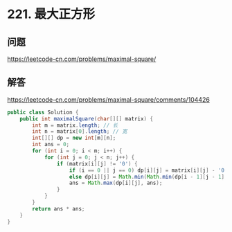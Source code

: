 # 221. 最大正方形

## 问题

https://leetcode-cn.com/problems/maximal-square/
 
## 解答

https://leetcode-cn.com/problems/maximal-square/comments/104426

```java
public class Solution {
    public int maximalSquare(char[][] matrix) {
        int m = matrix.length; // 长
        int n = matrix[0].length; // 宽
        int[][] dp = new int[m][n];
        int ans = 0;
        for (int i = 0; i < m; i++) {
            for (int j = 0; j < n; j++) {
                if (matrix[i][j] != '0') {
                    if (i == 0 || j == 0) dp[i][j] = matrix[i][j] - '0';
                    else dp[i][j] = Math.min(Math.min(dp[i - 1][j - 1], dp[i - 1][j]), dp[i][j - 1]) + 1;
                    ans = Math.max(dp[i][j], ans);
                }
            }
        }
        return ans * ans;
    }
}
```

